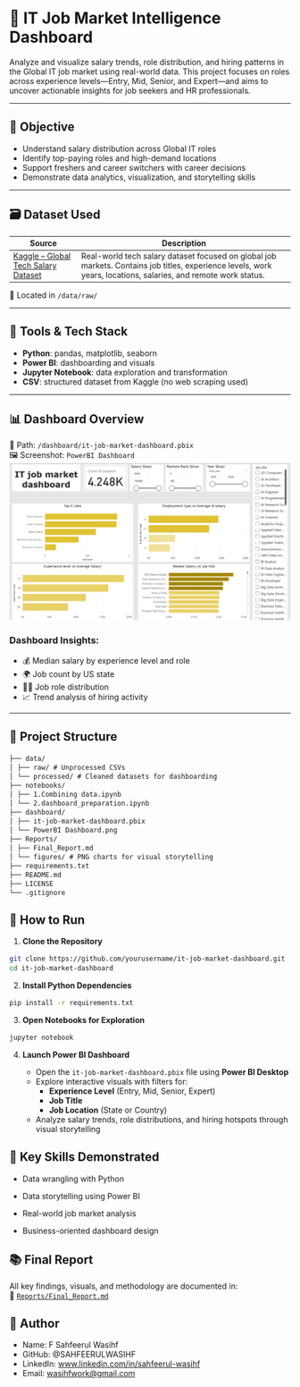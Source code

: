 # 💼 IT Job Market Intelligence Dashboard

Analyze and visualize salary trends, role distribution, and hiring patterns in the Global IT job market using real-world data. This project focuses on roles across experience levels—Entry, Mid, Senior, and Expert—and aims to uncover actionable insights for job seekers and HR professionals.

---

## 📌 Objective

- Understand salary distribution across Global IT roles
- Identify top-paying roles and high-demand locations
- Support freshers and career switchers with career decisions
- Demonstrate data analytics, visualization, and storytelling skills

---

## 🗃️ Dataset Used

| Source | Description |
|--------|-------------|
| [Kaggle – Global Tech Salary Dataset](https://www.kaggle.com/datasets/yaaryiitturan/global-tech-salary-dataset) | Real-world tech salary dataset focused on global job markets. Contains job titles, experience levels, work years, locations, salaries, and remote work status. |

📁 Located in `/data/raw/`

---

## 🧰 Tools & Tech Stack

- **Python**: pandas, matplotlib, seaborn
- **Power BI**: dashboarding and visuals
- **Jupyter Notebook**: data exploration and transformation
- **CSV**: structured dataset from Kaggle (no web scraping used)

---

## 📊 Dashboard Overview

📂 Path: `/dashboard/it-job-market-dashboard.pbix`  
🖼️ Screenshot: `PowerBI Dashboard`
![Power BI Dashboard Preview](Dashboard/PowerBI%20Dashboard.png)

### Dashboard Insights:
- 💰 Median salary by experience level and role
- 🌍 Job count by US state
- 🧑‍💼 Job role distribution
- 📈 Trend analysis of hiring activity

---

## 📁 Project Structure

```it-job-market-dashboard/
├── data/
│ ├── raw/ # Unprocessed CSVs
│ └── processed/ # Cleaned datasets for dashboarding
├── notebooks/
│ ├── 1.Combining data.ipynb
│ └── 2.dashboard_preparation.ipynb
├── dashboard/
│ ├── it-job-market-dashboard.pbix
│ └── PowerBI Dashboard.png
├── Reports/
│ ├── Final_Report.md
│ └── figures/ # PNG charts for visual storytelling
├── requirements.txt
├── README.md
├── LICENSE
└── .gitignore
```

## 🚀 How to Run

1. **Clone the Repository**
```bash
git clone https://github.com/yourusername/it-job-market-dashboard.git
cd it-job-market-dashboard
```

2. **Install Python Dependencies**
```bash
pip install -r requirements.txt
```

3. **Open Notebooks for Exploration**
```bash
jupyter notebook
```

4. **Launch Power BI Dashboard**

   - Open the `it-job-market-dashboard.pbix` file using **Power BI Desktop**
   - Explore interactive visuals with filters for:
     - **Experience Level** (Entry, Mid, Senior, Expert)
     - **Job Title**
     - **Job Location** (State or Country)
   - Analyze salary trends, role distributions, and hiring hotspots through visual storytelling

   
## 🧠 Key Skills Demonstrated
- Data wrangling with Python

- Data storytelling using Power BI

- Real-world job market analysis

- Business-oriented dashboard design

## 📚 Final Report

All key findings, visuals, and methodology are documented in:  
📄 [`Reports/Final_Report.md`](Reports/Final_Report.md)


## 👤 Author
- Name: F Sahfeerul Wasihf
- GitHub: @SAHFEERULWASIHF
- LinkedIn: www.linkedin.com/in/sahfeerul-wasihf
- Email: wasihfwork@gmail.com


